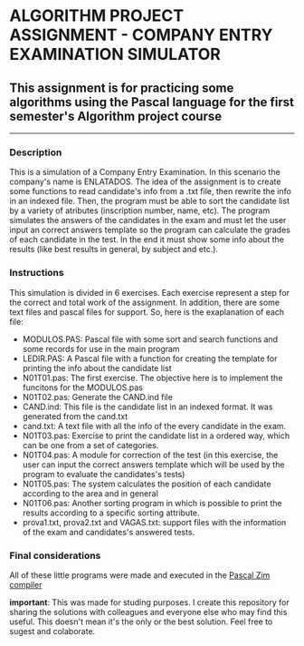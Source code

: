 # ALGORITHM PROJECT ASSIGNMENT - COMPANY ENTRY EXAMINATION SIMULATOR  

## This assignment is for practicing some algorithms using the Pascal language for the first semester's Algorithm project course  
---

### Description  
This is a simulation of a Company Entry Examination. In this scenario the company's name is ENLATADOS. The idea of the assignment is to create some functions to read candidate's info from a .txt file, then rewrite the info in an indexed file. Then, the program must be able to sort the candidate list by a variety of atributes (inscription number, name, etc). The program simulates the answers of the candidates in the exam and must let the user input an correct answers template so the program can calculate the grades of each candidate in the test. In the end it must show some info about the results (like best results in general, by subject and etc.).  

### Instructions  
This simulation is divided in 6 exercises. Each exercise represent a step for the correct and total work of the assignment. In addition, there are some text files and pascal files for support. So, here is the exaplanation of each file:  
- MODULOS.PAS: Pascal file with some sort and search functions and some records for use in the main program
- LEDIR.PAS: A Pascal file with a function for creating the template for printing the info about the candidate list
- N01T01.pas: The first exercise. The objective here is to implement the funcitons for the MODULOS.pas
- N01T02.pas: Generate the CAND.ind file
- CAND.ind: This file is the candidate list in an indexed format. It was generated from the cand.txt
- cand.txt: A text file with all the info of the every candidate in the exam.  
- N01T03.pas: Exercise to print the candidate list in a ordered way, which can be one from a set of categories.
- N01T04.pas: A module for correction of the test (in this exercise, the user can input the correct answers template which will be used by the program to evaluate the candidates's tests)  
- N01T05.pas: The system calculates the position of each candidate according to the area and in general  
- N01T06.pas: Another sorting program in which is possible to print the results according to a specific sorting attribute.
- prova1.txt, prova2.txt and VAGAS.txt: support files with the information of the exam and candidates's answered tests.  

### Final considerations  
All of these little programs were made and executed in the [Pascal Zim compiler](http://www.pascalzimbr.blogspot.com/p/blog-page.html)  

**important**: This was made for studing purposes. I create this repository for sharing the solutions with colleagues and everyone else who may find this useful. This doesn't mean it's the only or the best solution. Feel free to sugest and colaborate.
